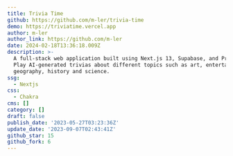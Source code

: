 ```yaml
---
title: Trivia Time
github: https://github.com/m-ler/trivia-time
demo: https://triviatime.vercel.app
author: m-ler
author_link: https://github.com/m-ler
date: 2024-02-18T13:36:18.009Z
description: >-
  A full-stack web application built using Next.js 13, Supabase, and Prisma.
  Play AI-generated trivias about different topics such as art, entertainment,
  geography, history and science.
ssg:
  - Nextjs
css:
  - Chakra
cms: []
category: []
draft: false
publish_date: '2023-05-27T03:23:36Z'
update_date: '2023-09-07T02:43:41Z'
github_star: 15
github_fork: 6
---
```

